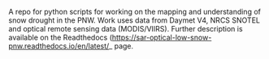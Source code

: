 A repo for python scripts for working on the mapping and understanding of snow drought in the PNW. Work uses data from Daymet V4, NRCS SNOTEL and optical remote sensing data (MODIS/VIIRS). Further description is available on the Readthedocs (https://sar-optical-low-snow-pnw.readthedocs.io/en/latest/_ page. 
